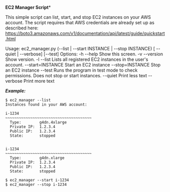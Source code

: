 **EC2 Manager Script***

This simple script can list, start, and stop EC2 instances on your AWS account. The script requires that AWS credentials are already set up as described here:
https://boto3.amazonaws.com/v1/documentation/api/latest/guide/quickstart.html

Usage:
  ec2_manager.py (--list | --start INSTANCE | --stop INSTANCE) [ --quiet | --verbose] [--test]
Options:
  -h --help                 Show this screen.
  -v --version              Show version.
  -l --list                 Lists all registered EC2 instances in the user's account.
  --start=INSTANCE          Start an EC2 instance
  --stop=INSTANCE           Stop an EC2 instance
  --test                    Runs the program in test mode to check permissions. Does not stop or start instances.
  --quiet                   Print less text
  --verbose                 Print more text
  
***Example:***

```
$ ec2_manager --list
Instances found in your AWS account:

i-1234
~~~~~~~~~~~~~~~~~~~~~~~~~~~~~~~~~~~~~~
  Type:        g4dn.4xlarge
  Private IP:  1.2.3.4
  Public IP:   1.2.3.4
  State:       stopped


i-1234
~~~~~~~~~~~~~~~~~~~~~~~~~~~~~~~~~~~~~~
  Type:        g4dn.xlarge
  Private IP:  1.2.3.4
  Public IP:   1.2.3.4
  State:       stopped

$ ec2_manager --start i-1234
$ ec2_manager --stop i-1234
```
